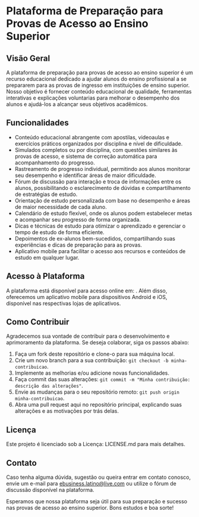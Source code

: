 # Plataforma de Preparação para Provas de Acesso ao Ensino Superior

## Visão Geral

A plataforma de preparação para provas de acesso ao ensino superior é um recurso educacional dedicado a ajudar alunos do ensino profissional a se prepararem para as provas de ingresso em instituições de ensino superior. Nosso objetivo é fornecer conteúdo educacional de qualidade, ferramentas interativas e explicações voluntarias para melhorar o desempenho dos alunos e ajudá-los a alcançar seus objetivos acadêmicos.

## Funcionalidades

- Conteúdo educacional abrangente com apostilas, videoaulas e exercícios práticos organizados por disciplina e nível de dificuldade.
- Simulados completos ou por disciplina, com questões similares às provas de acesso, e sistema de correção automática para acompanhamento do progresso.
- Rastreamento de progresso individual, permitindo aos alunos monitorar seu desempenho e identificar áreas de maior dificuldade.
- Fórum de discussão para interação e troca de informações entre os alunos, possibilitando o esclarecimento de dúvidas e compartilhamento de estratégias de estudo.
- Orientação de estudo personalizada com base no desempenho e áreas de maior necessidade de cada aluno.
- Calendário de estudo flexível, onde os alunos podem estabelecer metas e acompanhar seu progresso de forma organizada.
- Dicas e técnicas de estudo para otimizar o aprendizado e gerenciar o tempo de estudo de forma eficiente.
- Depoimentos de ex-alunos bem-sucedidos, compartilhando suas experiências e dicas de preparação para as provas.
- Aplicativo mobile para facilitar o acesso aos recursos e conteúdos de estudo em qualquer lugar.

## Acesso à Plataforma

A plataforma está disponível para acesso online em: . 
Além disso, oferecemos um aplicativo mobile para dispositivos Android e iOS, disponível nas respectivas lojas de aplicativos.

## Como Contribuir

Agradecemos sua vontade de contribuir para o desenvolvimento e aprimoramento da plataforma. Se deseja colaborar, siga os passos abaixo:

1. Faça um fork deste repositório e clone-o para sua máquina local.
2. Crie um novo branch para a sua contribuição: `git checkout -b minha-contribuicao`.
3. Implemente as melhorias e/ou adicione novas funcionalidades.
4. Faça commit das suas alterações: `git commit -m "Minha contribuição: descrição das alterações"`.
5. Envie as mudanças para o seu repositório remoto: `git push origin minha-contribuicao`.
6. Abra uma pull request aqui no repositório principal, explicando suas alterações e as motivações por trás delas.

## Licença

Este projeto é licenciado sob a Licença: LICENSE.md para mais detalhes.

## Contato

Caso tenha alguma dúvida, sugestão ou queira entrar em contato conosco, envie um e-mail para ebusiness.latino@live.com ou utilize o fórum de discussão disponível na plataforma.

Esperamos que nossa plataforma seja útil para sua preparação e sucesso nas provas de acesso ao ensino superior. Bons estudos e boa sorte!

